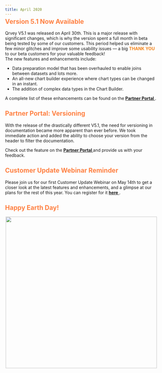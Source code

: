 ```yaml
---
title: April 2020
---
```


<h2 style="color:#FF8143; margin-top: -10px;">Version 5.1 Now Available
</h2>


Qrvey V5.1 was released on April 30th. This is a major release with significant changes, which is why the version spent a full month in beta being tested by some of our customers. This period helped us eliminate a few minor glitches and improve some usability issues — a big <span style="color:#F3841C"> **THANK YOU**</span> to our beta customers for your valuable feedback!   
The new features and enhancements include: 
* Data preparation model that has been overhauled to enable joins between datasets and lots more.
* An all-new chart builder experience where chart types can be changed in an instant.
* The addition of complex data types in the Chart Builder.

 
<!--truncate-->
A complete list of these enhancements can be found on the
 <a href="https://partners.qrvey.com/docs/release-notes/release-apr-2020/"> <strong> Partner Portal </strong> </a>.

<h2 style="color:#FF8143"> Partner Portal: Versioning 
</h2>

With the release of the drastically different V5.1, the need for versioning in documentation became more apparent than ever before. We took immediate action and added the ability to choose your version from the header to filter the documentation.

Check out the feature on the 
 <a href="https://partners.qrvey.com/"> <strong> Partner Portal </strong> </a>and provide us with your feedback. 
 
<h2 style="color:#FF8143">Customer Update Webinar Reminder</h2>
Please join us for our first Customer Update Webinar on May 14th to get a closer look at the latest features and enhancements, and a glimpse at our plans for the rest of this year. You can register for it <a href="https://register.gotowebinar.com/register/2826860193465570061/"> <strong> here</strong> </a>.

<h2 style="color:#FF8143"> Happy Earth Day!

</h2>

<div>
    <img src="https://s3.amazonaws.com/cdn.qrvey.com/newsletter/infographic_April.jpg" style="margin:auto; display:block;" width="500" />
<div>






